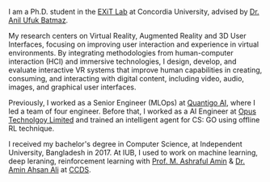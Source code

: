 <!-- Write your biography here. Tell the world about yourself. Link to your favorite [subreddit](http://reddit.com). You can put a picture in, too. The code is already in, just name your picture `prof_pic.jpg` and put it in the `img/` folder.

Put your address / P.O. box / other info right below your picture. You can also disable any these elements by editing `profile` property of the YAML header of your `_pages/about.md`. Edit `_bibliography/papers.bib` and Jekyll will render your [publications page](/al-folio/publications/) automatically.

Link to your social media connections, too. This theme is set up to use [Font Awesome icons](https://fontawesome.com/) and [Academicons](https://jpswalsh.github.io/academicons/), like the ones below. Add your Facebook, Twitter, LinkedIn, Google Scholar, or just disable all of them. -->

I am a Ph.D. student in the [EXiT Lab](https://users.encs.concordia.ca/~abatmaz/) at Concordia University, advised by [Dr. Anil Ufuk Batmaz](https://users.encs.concordia.ca/~abatmaz/about.html).

My research centers on Virtual Reality, Augmented Reality and 3D User Interfaces, focusing on improving user interaction and experience in virtual environments. By integrating methodologies from human-computer interaction (HCI) and immersive technologies, I design, develop, and evaluate interactive VR systems that improve human capabilities in creating, consuming, and interacting with digital content, including video, audio, images, and graphical user interfaces.

Previously, I worked as a Senior Engineer (MLOps) at [Quantigo AI](https://www.quantigo.ai/), where I led a team of four engineer. Before that, I worked as a AI Engineer at [Opus Technolgoy Limited](https://www.opus-bd.com/) and trained an intelligent agent for CS: GO using offline RL technique.

I received my bachelor's degree in Computer Science, at Independent University, Bangladesh in 2017. At IUB, I used to work on machine learning, deep leraning, reinforcement learning with [Prof. M. Ashraful Amin](http://www.cse.iub.edu.bd/faculties/25) & [Dr. Amin Ahsan Ali](http://www.cse.iub.edu.bd/faculties/53) at [CCDS](https://ccds.ai).
